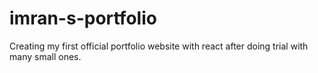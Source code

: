 # imran-s-portfolio
Creating my first official portfolio website with react after doing trial with many small ones.
